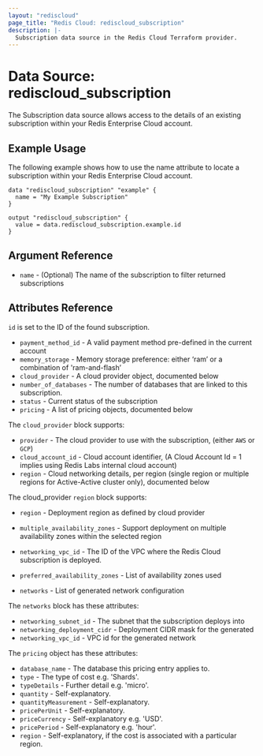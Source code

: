 ```yaml
---
layout: "rediscloud"
page_title: "Redis Cloud: rediscloud_subscription"
description: |-
  Subscription data source in the Redis Cloud Terraform provider.
---
```


# Data Source: rediscloud_subscription

The Subscription data source allows access to the details of an existing subscription within your Redis Enterprise Cloud account.

## Example Usage

The following example shows how to use the name attribute to locate a subscription within your Redis Enterprise Cloud account.

```hcl
data "rediscloud_subscription" "example" {
  name = "My Example Subscription"
}

output "rediscloud_subscription" {
  value = data.rediscloud_subscription.example.id
}
```

## Argument Reference

* `name` - (Optional) The name of the subscription to filter returned subscriptions

## Attributes Reference

`id` is set to the ID of the found subscription.

* `payment_method_id` - A valid payment method pre-defined in the current account
* `memory_storage` - Memory storage preference: either ‘ram’ or a combination of 'ram-and-flash’
* `cloud_provider` - A cloud provider object, documented below
* `number_of_databases` - The number of databases that are linked to this subscription.
* `status` - Current status of the subscription 
* `pricing` - A list of pricing objects, documented below

The `cloud_provider` block supports:

* `provider` - The cloud provider to use with the subscription, (either `AWS` or `GCP`)
* `cloud_account_id` - Cloud account identifier, (A Cloud Account Id = 1 implies using Redis Labs internal cloud account)
* `region` - Cloud networking details, per region (single region or multiple regions for Active-Active cluster only), documented below

The cloud_provider `region` block supports:

* `region` - Deployment region as defined by cloud provider
* `multiple_availability_zones` - Support deployment on multiple availability zones within the selected region
* `networking_vpc_id` - The ID of the VPC where the Redis Cloud subscription is deployed.
* `preferred_availability_zones` - List of availability zones used

* `networks` - List of generated network configuration

The `networks` block has these attributes:

* `networking_subnet_id` - The subnet that the subscription deploys into
* `networking_deployment_cidr` - Deployment CIDR mask for the generated
* `networking_vpc_id` - VPC id for the generated network

The `pricing` object has these attributes:

* `database_name` - The database this pricing entry applies to.
* `type` - The type of cost e.g. 'Shards'.
* `typeDetails` - Further detail e.g. 'micro'.
* `quantity` - Self-explanatory.
* `quantityMeasurement` - Self-explanatory.
* `pricePerUnit` - Self-explanatory.
* `priceCurrency` - Self-explanatory e.g. 'USD'.
* `pricePeriod` - Self-explanatory e.g. 'hour'.
* `region` - Self-explanatory, if the cost is associated with a particular region.
